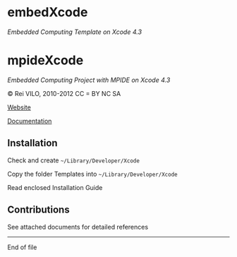
# embedXcode
*Embedded Computing Template on Xcode 4.3*

# mpideXcode
*Embedded Computing Project with MPIDE on Xcode 4.3*



© Rei VILO, 2010-2012
CC = BY NC SA

[Website](http://embedXcode.weebly.com/)

[Documentation](http://embedXcode.weebly.com/tutorial.html)
    


## Installation

Check and create `~/Library/Developer/Xcode`

Copy the folder Templates into `~/Library/Developer/Xcode`

Read enclosed Installation Guide


## Contributions

See attached documents for detailed references


----------------------------------
End of file

